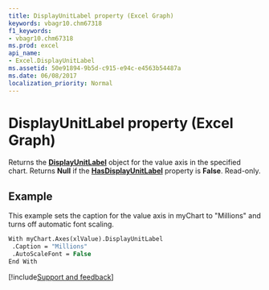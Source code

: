 ```yaml
---
title: DisplayUnitLabel property (Excel Graph)
keywords: vbagr10.chm67318
f1_keywords:
- vbagr10.chm67318
ms.prod: excel
api_name:
- Excel.DisplayUnitLabel
ms.assetid: 50e91894-9b5d-c915-e94c-e4563b54487a
ms.date: 06/08/2017
localization_priority: Normal
---
```



# DisplayUnitLabel property (Excel Graph)

Returns the  **[DisplayUnitLabel](Excel.DisplayUnitLabel-graph-object.md)** object for the value axis in the specified chart. Returns  **Null** if the **[HasDisplayUnitLabel](Excel.HasDisplayUnitLabel.md)** property is  **False**. Read-only.


## Example

This example sets the caption for the value axis in myChart to "Millions" and turns off automatic font scaling.


```vb
With myChart.Axes(xlValue).DisplayUnitLabel 
 .Caption = "Millions" 
 .AutoScaleFont = False 
End With
```

[!include[Support and feedback](~/includes/feedback-boilerplate.md)]